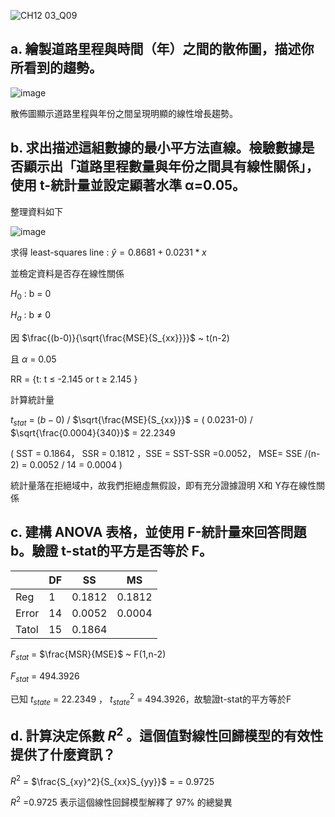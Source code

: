 ![CH12 03_Q09](https://github.com/user-attachments/assets/56d7d994-66b4-4bf1-a91e-d7cb2e2036c0)

a. 繪製道路里程與時間（年）之間的散佈圖，描述你所看到的趨勢。
---

![image](https://github.com/user-attachments/assets/ba0c3bc1-b2fe-476d-a53b-88b2dc2d7a85)

散佈圖顯示道路里程與年份之間呈現明顯的線性增長趨勢。

b. 求出描述這組數據的最小平方法直線。檢驗數據是否顯示出「道路里程數量與年份之間具有線性關係」，使用 t-統計量並設定顯著水準 α=0.05。
---

整理資料如下

![image](https://github.com/user-attachments/assets/0887cce3-7e3d-4be4-9e77-bf792df89bc1)

求得 least-squares line : $\hat{y} = 0.8681+ 0.0231*x$

並檢定資料是否存在線性關係

$H_0$ : b = 0

$H_a$ : b $\ne$ 0

因 $\frac{(b-0)}{\sqrt{\frac{MSE}{S_{xx}}}}$  ~ t(n-2)

且 $\alpha$ = 0.05

RR = {t: t $\le$ -2.145 or t $\ge$ 2.145  }

計算統計量

$t_{stat}$ = $(b-0)$ / $\sqrt{\frac{MSE}{S_{xx}}}$ = ( 0.0231-0) / $\sqrt{\frac{0.0004}{340}}$ = 22.2349

( SST = 0.1864， SSR = 0.1812 ，SSE = SST-SSR =0.0052， MSE= SSE /(n-2) = 0.0052 / 14 = 0.0004 )

統計量落在拒絕域中，故我們拒絕虛無假設，即有充分證據證明 X和 Y存在線性關係


c. 建構 ANOVA 表格，並使用 F-統計量來回答問題 b。驗證 t-stat的平方是否等於 F。
---

|       | DF    | SS | MS |
| ----  | --    | -- | -- |
| Reg   | 1     | 0.1812  | 0.1812  |
| Error | 14     | 0.0052 |0.0004  |
| Tatol | 15     | 0.1864 |

$F_{stat}$ = $\frac{MSR}{MSE}$ ~ F(1,n-2)

$F_{stat}$ = 494.3926

已知 $t_{state}$ = 22.2349 ， $t_{state}^2$ = 494.3926，故驗證t-stat的平方等於F


d. 計算決定係數 $R^2$ 。這個值對線性回歸模型的有效性提供了什麼資訊？
---

$R^2$ = $\frac{S_{xy}^2}{S_{xx}S_{yy}}$ =  = 0.9725

$R^2$ =0.9725 表示這個線性回歸模型解釋了 97% 的總變異



